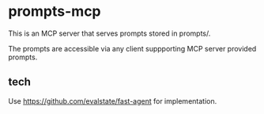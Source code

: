 # prompts-mcp

This is an MCP server that serves prompts stored in prompts/.

The prompts are accessible via any client suppporting MCP server provided prompts.

## tech

Use https://github.com/evalstate/fast-agent for implementation.
